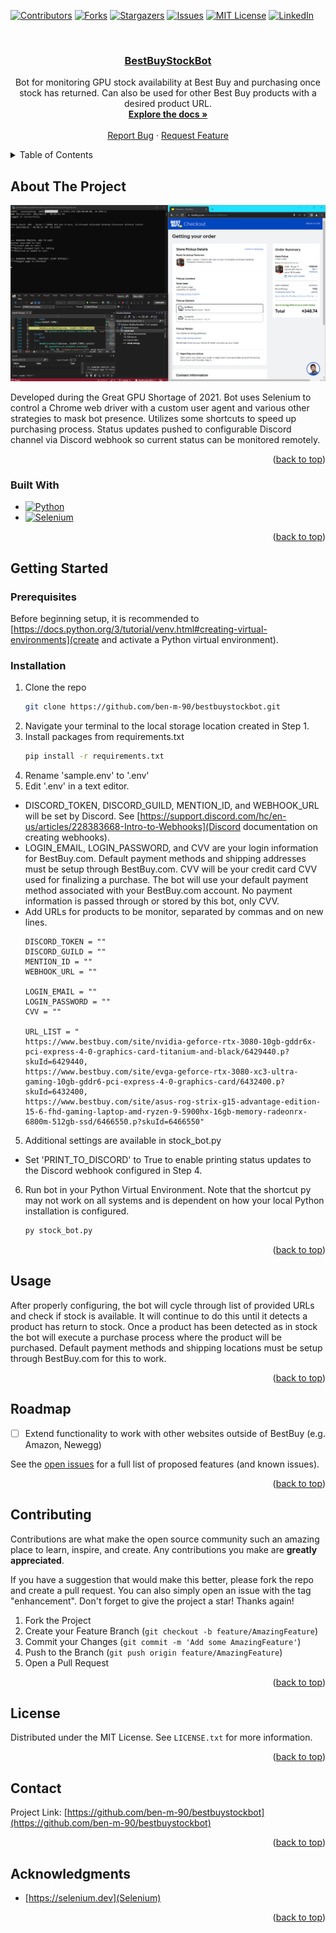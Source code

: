 <!-- Improved compatibility of back to top link: See: https://github.com/othneildrew/Best-README-Template/pull/73 -->
<a name="readme-top"></a>
<!--
*** Thanks for checking out the Best-README-Template. If you have a suggestion
*** that would make this better, please fork the repo and create a pull request
*** or simply open an issue with the tag "enhancement".
*** Don't forget to give the project a star!
*** Thanks again! Now go create something AMAZING! :D
-->



<!-- PROJECT SHIELDS -->
<!--
*** I'm using markdown "reference style" links for readability.
*** Reference links are enclosed in brackets [ ] instead of parentheses ( ).
*** See the bottom of this document for the declaration of the reference variables
*** for contributors-url, forks-url, etc. This is an optional, concise syntax you may use.
*** https://www.markdownguide.org/basic-syntax/#reference-style-links
-->
[![Contributors][contributors-shield]][contributors-url]
[![Forks][forks-shield]][forks-url]
[![Stargazers][stars-shield]][stars-url]
[![Issues][issues-shield]][issues-url]
[![MIT License][license-shield]][license-url]
[![LinkedIn][linkedin-shield]][linkedin-url]



<!-- PROJECT LOGO -->
<br />
<div align="center">

<h3 align="center"><a href="https://github.com/ben-m-90/bestbuystockbot">BestBuyStockBot</a></h3>

  <p align="center">
    Bot for monitoring GPU stock availability at Best Buy and purchasing once stock has returned. Can also be used for other Best Buy products with a desired product URL.
    <br />
    <a href="https://github.com/ben-m-90/bestbuystockbot"><strong>Explore the docs »</strong></a>
    <br />
    <br />
    <a href="https://github.com/ben-m-90/bestbuystockbot/issues">Report Bug</a>
    ·
    <a href="https://github.com/ben-m-90/bestbuystockbot/issues">Request Feature</a>
  </p>
</div>



<!-- TABLE OF CONTENTS -->
<details>
  <summary>Table of Contents</summary>
  <ol>
    <li>
      <a href="#about-the-project">About The Project</a>
      <ul>
        <li><a href="#built-with">Built With</a></li>
      </ul>
    </li>
    <li>
      <a href="#getting-started">Getting Started</a>
      <ul>
        <li><a href="#prerequisites">Prerequisites</a></li>
        <li><a href="#installation">Installation</a></li>
      </ul>
    </li>
    <li><a href="#usage">Usage</a></li>
    <li><a href="#roadmap">Roadmap</a></li>
    <li><a href="#contributing">Contributing</a></li>
    <li><a href="#license">License</a></li>
    <li><a href="#contact">Contact</a></li>
    <li><a href="#acknowledgments">Acknowledgments</a></li>
  </ol>
</details>



<!-- ABOUT THE PROJECT -->
## About The Project

[![Product Name Screen Shot][product-screenshot]](https://github.com/ben-m-90/bestbuystockbot)

Developed during the Great GPU Shortage of 2021. Bot uses Selenium to control a Chrome web driver with a custom user agent and various other strategies to mask bot presence. Utilizes some shortcuts to speed up purchasing process.
Status updates pushed to configurable Discord channel via Discord webhook so current status can be monitored remotely.

<p align="right">(<a href="#readme-top">back to top</a>)</p>



### Built With

* [![Python][Python.org]][Python-url]
* [![Selenium][Selenium.dev]][Selenium-url]

<p align="right">(<a href="#readme-top">back to top</a>)</p>



<!-- GETTING STARTED -->
## Getting Started

### Prerequisites

Before beginning setup, it is recommended to [https://docs.python.org/3/tutorial/venv.html#creating-virtual-environments](create and activate a Python virtual environment).

### Installation

1. Clone the repo
    ```sh
    git clone https://github.com/ben-m-90/bestbuystockbot.git
    ```
2. Navigate your terminal to the local storage location created in Step 1.
2. Install packages from requirements.txt
    ```sh
    pip install -r requirements.txt
    ```
3. Rename 'sample.env' to '.env'
4. Edit '.env' in a text editor.
* DISCORD_TOKEN, DISCORD_GUILD, MENTION_ID, and WEBHOOK_URL will be set by Discord. See [https://support.discord.com/hc/en-us/articles/228383668-Intro-to-Webhooks](Discord documentation on creating webhooks).
* LOGIN_EMAIL, LOGIN_PASSWORD, and CVV are your login information for BestBuy.com. Default payment methods and shipping addresses must be setup through BestBuy.com. CVV will be your credit card CVV used for finalizing a purchase. The bot will use your default payment method associated with your BestBuy.com account. No payment information is passed through or stored by this bot, only CVV.
* Add URLs for products to be monitor, separated by commas and on new lines.
    ```
    DISCORD_TOKEN = ""
    DISCORD_GUILD = "" 
    MENTION_ID = ""
    WEBHOOK_URL = ""

    LOGIN_EMAIL = ""
    LOGIN_PASSWORD = ""
    CVV = ""

    URL_LIST = "
    https://www.bestbuy.com/site/nvidia-geforce-rtx-3080-10gb-gddr6x-pci-express-4-0-graphics-card-titanium-and-black/6429440.p?skuId=6429440,
    https://www.bestbuy.com/site/evga-geforce-rtx-3080-xc3-ultra-gaming-10gb-gddr6-pci-express-4-0-graphics-card/6432400.p?skuId=6432400,
    https://www.bestbuy.com/site/asus-rog-strix-g15-advantage-edition-15-6-fhd-gaming-laptop-amd-ryzen-9-5900hx-16gb-memory-radeonrx-6800m-512gb-ssd/6466550.p?skuId=6466550"
    ```
5. Additional settings are available in stock_bot.py
* Set 'PRINT_TO_DISCORD' to True to enable printing status updates to the Discord webhook configured in Step 4.
6. Run bot in your Python Virtual Environment. Note that the shortcut py may not work on all systems and is dependent on how your local Python installation is configured. 
    ```sh
    py stock_bot.py
    ```


<p align="right">(<a href="#readme-top">back to top</a>)</p>



<!-- USAGE EXAMPLES -->
## Usage

After properly configuring, the bot will cycle through list of provided URLs and check if stock is available. It will continue to do this until it detects a product has return to stock.
Once a product has been detected as in stock the bot will execute a purchase process where the product will be purchased. Default payment methods and shipping locations must be setup through BestBuy.com for this to work.

<p align="right">(<a href="#readme-top">back to top</a>)</p>



<!-- ROADMAP -->
## Roadmap

- [ ] Extend functionality to work with other websites outside of BestBuy (e.g. Amazon, Newegg)

See the [open issues](https://github.com/ben-m-90/bestbuystockbot/issues) for a full list of proposed features (and known issues).

<p align="right">(<a href="#readme-top">back to top</a>)</p>



<!-- CONTRIBUTING -->
## Contributing

Contributions are what make the open source community such an amazing place to learn, inspire, and create. Any contributions you make are **greatly appreciated**.

If you have a suggestion that would make this better, please fork the repo and create a pull request. You can also simply open an issue with the tag "enhancement".
Don't forget to give the project a star! Thanks again!

1. Fork the Project
2. Create your Feature Branch (`git checkout -b feature/AmazingFeature`)
3. Commit your Changes (`git commit -m 'Add some AmazingFeature'`)
4. Push to the Branch (`git push origin feature/AmazingFeature`)
5. Open a Pull Request

<p align="right">(<a href="#readme-top">back to top</a>)</p>



<!-- LICENSE -->
## License

Distributed under the MIT License. See `LICENSE.txt` for more information.

<p align="right">(<a href="#readme-top">back to top</a>)</p>



<!-- CONTACT -->
## Contact

Project Link: [https://github.com/ben-m-90/bestbuystockbot](https://github.com/ben-m-90/bestbuystockbot)

<p align="right">(<a href="#readme-top">back to top</a>)</p>



<!-- ACKNOWLEDGMENTS -->
## Acknowledgments

* [https://selenium.dev](Selenium)

<p align="right">(<a href="#readme-top">back to top</a>)</p>



<!-- MARKDOWN LINKS & IMAGES -->
<!-- https://www.markdownguide.org/basic-syntax/#reference-style-links -->
[contributors-shield]: https://img.shields.io/github/contributors/ben-m-90/bestbuystockbot.svg?style=for-the-badge
[contributors-url]: https://github.com/ben-m-90/bestbuystockbot/graphs/contributors
[forks-shield]: https://img.shields.io/github/forks/ben-m-90/bestbuystockbot.svg?style=for-the-badge
[forks-url]: https://github.com/ben-m-90/bestbuystockbot/network/members
[stars-shield]: https://img.shields.io/github/stars/ben-m-90/bestbuystockbot.svg?style=for-the-badge
[stars-url]: https://github.com/ben-m-90/bestbuystockbot/stargazers
[issues-shield]: https://img.shields.io/github/issues/ben-m-90/bestbuystockbot.svg?style=for-the-badge
[issues-url]: https://github.com/ben-m-90/bestbuystockbot/issues
[license-shield]: https://img.shields.io/github/license/ben-m-90/bestbuystockbot.svg?style=for-the-badge
[license-url]: https://github.com/ben-m-90/bestbuystockbot/LICENSE.txt
[linkedin-shield]: https://img.shields.io/badge/-LinkedIn-black.svg?style=for-the-badge&logo=linkedin&colorB=555
[linkedin-url]: https://linkedin.com/in/ben-a-miller
[product-screenshot]: Images/screenshot.png
[Next.js]: https://img.shields.io/badge/next.js-000000?style=for-the-badge&logo=nextdotjs&logoColor=white
[Next-url]: https://nextjs.org/
[React.js]: https://img.shields.io/badge/React-20232A?style=for-the-badge&logo=react&logoColor=61DAFB
[React-url]: https://reactjs.org/
[Vue.js]: https://img.shields.io/badge/Vue.js-35495E?style=for-the-badge&logo=vuedotjs&logoColor=4FC08D
[Vue-url]: https://vuejs.org/
[Angular.io]: https://img.shields.io/badge/Angular-DD0031?style=for-the-badge&logo=angular&logoColor=white
[Angular-url]: https://angular.io/
[Svelte.dev]: https://img.shields.io/badge/Svelte-4A4A55?style=for-the-badge&logo=svelte&logoColor=FF3E00
[Svelte-url]: https://svelte.dev/
[Laravel.com]: https://img.shields.io/badge/Laravel-FF2D20?style=for-the-badge&logo=laravel&logoColor=white
[Laravel-url]: https://laravel.com
[Bootstrap.com]: https://img.shields.io/badge/Bootstrap-563D7C?style=for-the-badge&logo=bootstrap&logoColor=white
[Bootstrap-url]: https://getbootstrap.com
[JQuery.com]: https://img.shields.io/badge/jQuery-0769AD?style=for-the-badge&logo=jquery&logoColor=white
[JQuery-url]: https://jquery.com 
[Python.org]: https://img.shields.io/badge/Python-3776AB?style=for-the-badge&logo=Python&logoColor=white
[Python-url]: https://python.org 
[Selenium.dev]: https://img.shields.io/badge/Selenium-43B02A?style=for-the-badge&logo=Selenium&logoColor=white
[Selenium-url]: https://selenium.dev
